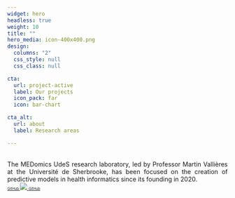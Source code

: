 ```yaml
---
widget: hero
headless: true
weight: 10
title: ""
hero_media: icon-400x400.png
design:
  columns: "2"
  css_style: null
  css_class: null

cta:
  url: project-active
  label: Our projects
  icon_pack: far
  icon: bar-chart

cta_alt:
  url: about
  label: Research areas

---
```

<br>
<div style="text-align: justify;">
The MEDomics UdeS research laboratory, led by Professor Martin Vallières at the Université de Sherbrooke, has been 
focused on the creation of predictive models in health informatics since its founding in 2020.
</div>
  
<script src="https://kit.fontawesome.com/d1c402c681.js" crossorigin="anonymous"></script>

<div style="text-align: left; white-space: nowrap;">
  <a class="fa-brands fa-square-github fa-2x" href="https://github.com/MEDomics-UdeS" target="_blank" rel="noopener noreferrer">
    <small><small><small> GitHub </small></small></small> 
  </a>
  <a class="medomicslab" href="https://github.com/MEDomics-UdeS" target="_blank" rel="noopener noreferrer">
    <img src="media/medomicslab.png">
    <small><small><small> GitHub </small></small></small>
  </a>
  
</div>
<br>
